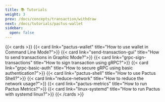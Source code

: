 ```yaml
---
title: 📚 Tutorials
weight: 3
prev: /docs/concepts/transaction/withdraw
next: /docs/tutorials/pactus-wallet
sidebar:
  open: false
---
```


{{< cards >}}
  {{< card link="pactus-wallet" title="How to use wallet in Command Line Mode?">}}
  {{< card link="send-transaction-gui" title="How to send transactions in Graphic Mode?">}}
  {{< card link="grpc-sign-transactions" title="How to sign transaction using gRPC?">}}
  {{< card link="grpc-basic-auth" title="How to secure gRPC using basic authentication?">}}
  {{< card link="pactus-shell" title="How to use Pactus Shell?">}}
  {{< card link="reduce-network" title="How to reduce the network usage?">}}
  {{< card link="pactus-metrics" title="How to run Pactus Metrics?">}}
  {{< card link="linux-systemd" title="How to run Pactus with systemd linux?">}}
{{< /cards >}}
